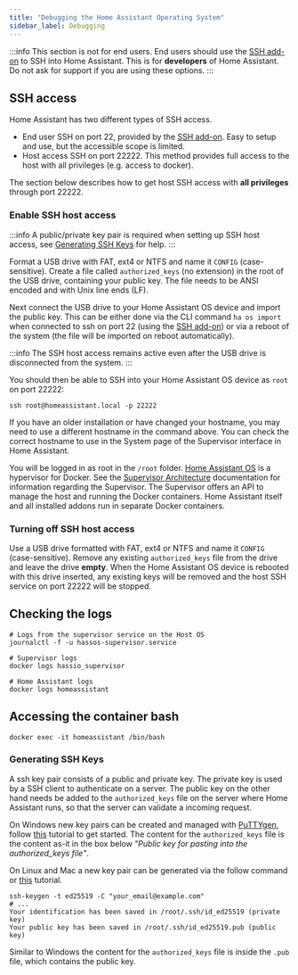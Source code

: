 ```yaml
---
title: "Debugging the Home Assistant Operating System"
sidebar_label: Debugging
---
```


:::info
This section is not for end users. End users should use the [SSH add-on] to SSH into Home Assistant. This is for **developers** of Home Assistant. Do not ask for support if you are using these options.
:::

[SSH add-on]: https://github.com/home-assistant/hassio-addons/tree/master/ssh

## SSH access

Home Assistant has two different types of SSH access.
- End user SSH on port 22, provided by the [SSH add-on]. Easy to setup and use, but the accessible scope is limited.
- Host access SSH on port 22222. This method provides full access to the host with all privileges (e.g. access to docker).

The section below describes how to get host SSH access with **all privileges** through port 22222.

### Enable SSH host access

:::info
A public/private key pair is required when setting up SSH host access, see [Generating SSH Keys](#generating-ssh-keys) for help.
:::

Format a USB drive with FAT, ext4 or NTFS and name it `CONFIG` (case-sensitive). Create a file called `authorized_keys` (no extension) in the root of the USB drive, containing your public key. The file needs to be ANSI encoded and with Unix line ends (LF).

Next connect the USB drive to your Home Assistant OS device and import the public key. This can be either done via the CLI command `ha os import` when connected to ssh on port 22 (using the [SSH add-on]) or via a reboot of the system (the file will be imported on reboot automatically).

:::info
The SSH host access remains active even after the USB drive is disconnected from the system.
:::

You should then be able to SSH into your Home Assistant OS device as `root` on port 22222:

```shell
ssh root@homeassistant.local -p 22222
```

If you have an older installation or have changed your hostname, you may need to use a different hostname in the command above. You can check the correct hostname to use in the System page of the Supervisor interface in Home Assistant.

You will be logged in as root in the ```/root``` folder. [Home Assistant OS] is a hypervisor for Docker. See the [Supervisor Architecture] documentation for information regarding the Supervisor. The Supervisor offers an API to manage the host and running the Docker containers. Home Assistant itself and all installed addons run in separate Docker containers.

[CLI tasks]: https://www.home-assistant.io/hassio/commandline/
[Home Assistant OS]: https://github.com/home-assistant/operating-system
[Supervisor Architecture]: /architecture_index.md

### Turning off SSH host access

Use a USB drive formatted with FAT, ext4 or NTFS and name it `CONFIG` (case-sensitive). Remove any existing `authorized_keys` file from the drive and leave the drive **empty**. When the Home Assistant OS device is rebooted with this drive inserted, any existing keys will be removed and the host SSH service on port 22222 will be stopped.

## Checking the logs

```shell
# Logs from the supervisor service on the Host OS
journalctl -f -u hassos-supervisor.service

# Supervisor logs
docker logs hassio_supervisor

# Home Assistant logs
docker logs homeassistant
```

## Accessing the container bash

```shell
docker exec -it homeassistant /bin/bash
```

[windows-keys]: https://www.digitalocean.com/community/tutorials/how-to-use-ssh-keys-with-putty-on-digitalocean-droplets-windows-users
[linux-keys]: https://help.github.com/articles/generating-a-new-ssh-key-and-adding-it-to-the-ssh-agent/#platform-mac

### Generating SSH Keys

A ssh key pair consists of a public and private key. The private key is used by a SSH client to authenticate on a server. The public key on the other hand needs be added to the `authorized_keys` file on the server where Home Assistant runs, so that the server can validate a incoming request.

On Windows new key pairs can be created and managed with [PuTTYgen](https://www.putty.org), follow [this][windows-keys] tutorial to get started. The content for the `authorized_keys` file is the content as-it in the box below _"Public key for pasting into the authorized_keys file"_.

On Linux and Mac a new key pair can be generated via the follow command or [this][linux-keys] tutorial.
```shell
ssh-keygen -t ed25519 -C "your_email@example.com"
# ...
Your identification has been saved in /root/.ssh/id_ed25519 (private key)
Your public key has been saved in /root/.ssh/id_ed25519.pub (public key)
```

Similar to Windows the content for the `authorized_keys` file is inside the `.pub` file, which contains the public key.
